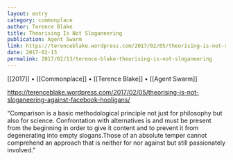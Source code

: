 ```yaml
---
layout: entry
category: commonplace
author: Terence Blake
title: Theorising Is Not Sloganeering
publication: Agent Swarm
link: https://terenceblake.wordpress.com/2017/02/05/theorising-is-not-sloganeering-against-facebook-hooligans/
date: 2017-02-13
permalink: 2017/02/13/terence-blake-theorising-is-not-sloganeering
---
```


[[2017]] • [[Commonplace]] • [[Terence Blake]] • [[Agent Swarm]] 

https://terenceblake.wordpress.com/2017/02/05/theorising-is-not-sloganeering-against-facebook-hooligans/

“Comparison is a basic methodological principle not just for philosophy but also for science. Confrontation with alternatives is and must be present from the beginning in order to give it content and to prevent it from degenerating into empty slogans.Those of an absolute temper cannot comprehend an approach that is neither for nor against but still passionately involved.”

